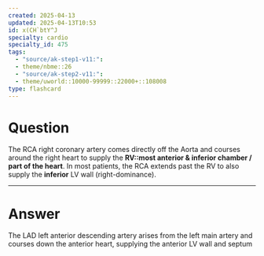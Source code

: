 ```yaml
---
created: 2025-04-13
updated: 2025-04-13T10:53
id: x(CH`btY^J
specialty: cardio
specialty_id: 475
tags:
  - "source/ak-step1-v11:": 
  - theme/nbme::26
  - "source/ak-step2-v11:": 
  - theme/uworld::10000-99999::22000+::108008
type: flashcard
---
```


# Question
The RCA right coronary artery comes directly off the Aorta and courses around the right heart to supply the **RV::most anterior & inferior chamber / part of the heart**. In most patients, the RCA extends past the RV to also supply the **inferior** LV wall (right-dominance).

---

# Answer
The LAD left anterior descending artery arises from the left main artery and courses down the anterior heart, supplying the anterior LV wall and septum